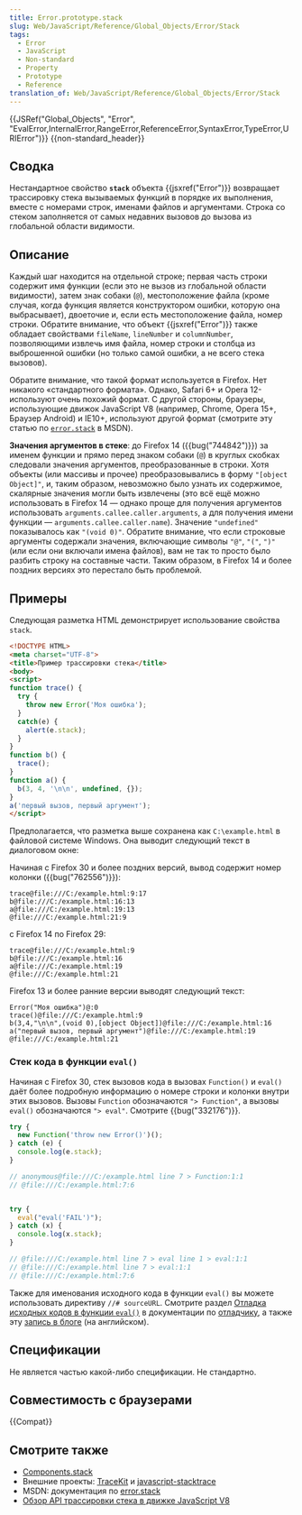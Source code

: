 ```yaml
---
title: Error.prototype.stack
slug: Web/JavaScript/Reference/Global_Objects/Error/Stack
tags:
  - Error
  - JavaScript
  - Non-standard
  - Property
  - Prototype
  - Reference
translation_of: Web/JavaScript/Reference/Global_Objects/Error/Stack
---
```


{{JSRef("Global_Objects", "Error", "EvalError,InternalError,RangeError,ReferenceError,SyntaxError,TypeError,URIError")}} {{non-standard_header}}

## Сводка

Нестандартное свойство **`stack`** объекта {{jsxref("Error")}} возвращает трассировку стека вызываемых функций в порядке их выполнения, вместе с номерами строк, именами файлов и аргументами. Строка со стеком заполняется от самых недавних вызовов до вызова из глобальной области видимости.

## Описание

Каждый шаг находится на отдельной строке; первая часть строки содержит имя функции (если это не вызов из глобальной области видимости), затем знак собаки (`@`), местоположение файла (кроме случая, когда функция является конструктором ошибки, которую она выбрасывает), двоеточие и, если есть местоположение файла, номер строки. Обратите внимание, что объект {{jsxref("Error")}} также обладает свойствами `fileName`, `lineNumber` и `columnNumber`, позволяющими извлечь имя файла, номер строки и столбца из выброшенной ошибки (но только самой ошибки, а не всего стека вызовов).

Обратите внимание, что такой формат используется в Firefox. Нет никакого «стандартного формата». Однако, Safari 6+ и Opera 12- используют очень похожий формат. С другой стороны, браузеры, использующие движок JavaScript V8 (например, Chrome, Opera 15+, Браузер Android) и IE10+, используют другой формат (смотрите эту статью по [`error.stack`](http://msdn.microsoft.com/ru-ru/library/windows/apps/hh699850.aspx) в MSDN).

**Значения аргументов в стеке**: до Firefox 14 ({{bug("744842")}}) за именем функции и прямо перед знаком собаки (`@`) в круглых скобках следовали значения аргументов, преобразованные в строки. Хотя объекты (или массивы и прочее) преобразовывались в форму `"[object Object]"`, и, таким образом, невозможно было узнать их содержимое, скалярные значения могли быть извлечены (это всё ещё можно использовать в Firefox 14 — однако проще для получения аргументов использовать `arguments.callee.caller.arguments`, а для получения имени функции — `arguments.callee.caller.name`). Значение `"undefined"` показывалось как `"(void 0)"`. Обратите внимание, что если строковые аргументы содержали значения, включающие символы `"@"`, `"("`, `")"` (или если они включали имена файлов), вам не так то просто было разбить строку на составные части. Таким образом, в Firefox 14 и более поздних версиях это перестало быть проблемой.

## Примеры

Следующая разметка HTML демонстрирует использование свойства `stack`.

```html
<!DOCTYPE HTML>
<meta charset="UTF-8">
<title>Пример трассировки стека</title>
<body>
<script>
function trace() {
  try {
    throw new Error('Моя ошибка');
  }
  catch(e) {
    alert(e.stack);
  }
}
function b() {
  trace();
}
function a() {
  b(3, 4, '\n\n', undefined, {});
}
a('первый вызов, первый аргумент');
</script>
```

Предполагается, что разметка выше сохранена как `C:\example.html` в файловой системе Windows. Она выводит следующий текст в диалоговом окне:

Начиная с Firefox 30 и более поздних версий, вывод содержит номер колонки ({{bug("762556")}}):

```
trace@file:///C:/example.html:9:17
b@file:///C:/example.html:16:13
a@file:///C:/example.html:19:13
@file:///C:/example.html:21:9
```

с Firefox 14 по Firefox 29:

```
trace@file:///C:/example.html:9
b@file:///C:/example.html:16
a@file:///C:/example.html:19
@file:///C:/example.html:21
```

Firefox 13 и более ранние версии выводят следующий текст:

```
Error("Моя ошибка")@:0
trace()@file:///C:/example.html:9
b(3,4,"\n\n",(void 0),[object Object])@file:///C:/example.html:16
a("первый вызов, первый аргумент")@file:///C:/example.html:19
@file:///C:/example.html:21
```

### Стек кода в функции `eval()`

Начиная с Firefox 30, стек вызовов кода в вызовах `Function()` и `eval()` даёт более подробную информацию о номере строки и колонки внутри этих вызовов. Вызовы `Function` обозначаются `"> Function"`, а вызовы `eval()` обозначаются `"> eval"`. Смотрите {{bug("332176")}}.

```js
try {
  new Function('throw new Error()')();
} catch (e) {
  console.log(e.stack);
}

// anonymous@file:///C:/example.html line 7 > Function:1:1
// @file:///C:/example.html:7:6


try {
  eval("eval('FAIL')");
} catch (x) {
  console.log(x.stack);
}

// @file:///C:/example.html line 7 > eval line 1 > eval:1:1
// @file:///C:/example.html line 7 > eval:1:1
// @file:///C:/example.html:7:6
```

Также для именования исходного кода в функции `eval()` вы можете использовать директиву `//# sourceURL`. Смотрите раздел [Отладка исходных кодов в функции `eval()`](/ru/docs/Tools/Debugger/How_to/Debug_eval_sources) в документации по [отладчику](/ru/docs/Tools/Debugger), а также эту [запись в блоге](http://fitzgeraldnick.com/weblog/59/) (на английском).

## Спецификации

Не является частью какой-либо спецификации. Не стандартно.

## Совместимость с браузерами

{{Compat}}

## Смотрите также

- [Components.stack](/ru/docs/Components.stack)
- Внешние проекты: [TraceKit](https://github.com/csnover/TraceKit/) и [javascript-stacktrace](https://github.com/eriwen/javascript-stacktrace)
- MSDN: документация по [error.stack](http://msdn.microsoft.com/en-us/library/windows/apps/hh699850.aspx)
- [Обзор API трассировки стека в движке JavaScript V8](https://code.google.com/p/v8/wiki/JavaScriptStackTraceApi)
